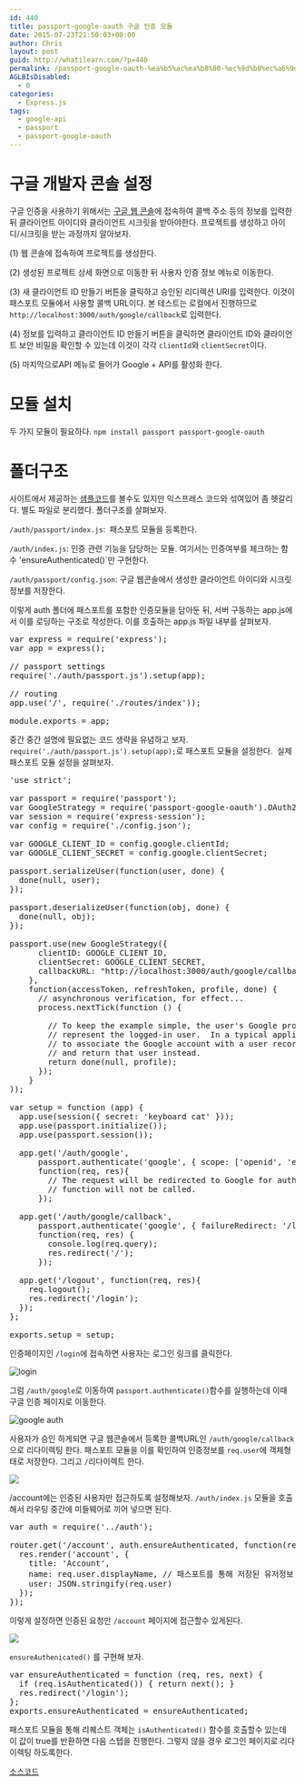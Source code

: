 ```yaml
---
id: 440
title: passport-google-oauth 구글 인증 모듈
date: 2015-07-23T21:50:03+00:00
author: Chris
layout: post
guid: http://whatilearn.com/?p=440
permalink: /passport-google-oauth-%ea%b5%ac%ea%b8%80-%ec%9d%b8%ec%a6%9d-%eb%aa%a8%eb%93%88/
AGLBIsDisabled:
  - 0
categories:
  - Express.js
tags:
  - google-api
  - passport
  - passport-google-oauth
---
```

<h1>구글 개발자 콘솔 설정</h1>
구글 인증을 사용하기 위해서는 <a href="https://console.developers.google.com/project">구글 웹 콘솔</a>에 접속하여 콜백 주소 등의 정보를 입력한 뒤 클라이언트 아이디와 클라이언트 시크릿을 받아야한다. 프로젝트를 생성하고 아이디/시크릿을 받는 과정까지 알아보자.

(1) 웹 콘솔에 접속하여 프로젝트를 생성한다.

(2) 생성된 프로젝트 상세 화면으로 이동한 뒤 사용자 인증 정보 메뉴로 이동한다.

(3) 새 클라이언트 ID 만들기 버튼을 클릭하고 승인된 리디렉션 URI를 입력한다. 이것이 패스포트 모듈에서 사용할 콜백 URL이다. 본 테스트는 로컬에서 진행하므로 <code>http://localhost:3000/auth/google/callback</code>로 입력한다.

(4) 정보를 입력하고 클라이언트 ID 만들기 버튼을 클릭하면 클라이언트 ID와 클라이언트 보안 비밀을 확인할 수 있는데 이것이 각각 <code>clientId</code>와 <code>clientSecret</code>이다.

(5) 마지막으로API 메뉴로 들어가 Google + API를 활성화 한다.
<h1>모듈 설치</h1>
두 가지 모듈이 필요하다. <code>npm install passport passport-google-oauth</code>
<h1>폴더구조</h1>
사이트에서 제공하는 <a href="https://github.com/jaredhanson/passport-google-oauth/blob/master/examples%2Foauth2%2Fapp.js">샘플코드</a>를 볼수도 있지만 익스프레스 코드와 섞여있어 좀 헷갈리다. 별도 파일로 분리했다. 폴더구조를 살펴보자.

<code>/auth/passport/index.js</code>:  패스포트 모듈을 등록한다.

<code>/auth/index.js</code>: 인증 관련 기능을 담당하는 모듈. 여기서는 인증여부를 체크하는 함수 'ensureAuthenticated()`만 구현한다.

<code>/auth/passport/config.json</code>: 구글 웹콘솔에서 생성한 클라이언트 아이디와 시크릿 정보를 저장한다.

이렇게 auth 폴더에 패스포트를 포함한 인증모듈을 담아둔 뒤, 서버 구동하는 app.js에서 이를 로딩하는 구조로 작성한다. 이를 호출하는 app.js 파일 내부를 살펴보자.
<pre class="lang:js decode:true" title="app.js">var express = require('express');
var app = express();

// passport settings
require('./auth/passport.js').setup(app);

// routing
app.use('/', require('./routes/index'));

module.exports = app;
</pre>
중간 중간 설명에 필요없는 코드 생략을 유념하고 보자. <code>require('./auth/passport.js').setup(app);</code>로 패스포트 모듈을 설정한다.  실제 패스포트 모듈 설정을 살펴보자.
<pre class="lang:js decode:true" title="/auth/passport.js">'use strict';

var passport = require('passport');
var GoogleStrategy = require('passport-google-oauth').OAuth2Strategy;
var session = require('express-session');
var config = require('./config.json');

var GOOGLE_CLIENT_ID = config.google.clientId;
var GOOGLE_CLIENT_SECRET = config.google.clientSecret;

passport.serializeUser(function(user, done) {
  done(null, user);
});

passport.deserializeUser(function(obj, done) {
  done(null, obj);
});

passport.use(new GoogleStrategy({
      clientID: GOOGLE_CLIENT_ID,
      clientSecret: GOOGLE_CLIENT_SECRET,
      callbackURL: "http://localhost:3000/auth/google/callback"
    },
    function(accessToken, refreshToken, profile, done) {
      // asynchronous verification, for effect...
      process.nextTick(function () {

        // To keep the example simple, the user's Google profile is returned to
        // represent the logged-in user.  In a typical application, you would want
        // to associate the Google account with a user record in your database,
        // and return that user instead.
        return done(null, profile);
      });
    }
));

var setup = function (app) {
  app.use(session({ secret: 'keyboard cat' }));
  app.use(passport.initialize());
  app.use(passport.session());

  app.get('/auth/google',
      passport.authenticate('google', { scope: ['openid', 'email'] }),
      function(req, res){
        // The request will be redirected to Google for authentication, so this
        // function will not be called.
      });

  app.get('/auth/google/callback',
      passport.authenticate('google', { failureRedirect: '/login' }),
      function(req, res) {
        console.log(req.query);
        res.redirect('/');
      });

  app.get('/logout', function(req, res){
    req.logout();
    res.redirect('/login');
  });
};

exports.setup = setup;
</pre>
인증페이지인 <code>/login</code>에 접속하면 사용자는 로그인 링크를 클릭한다.

![login](/assets/imgs/2015/login2.png)

그럼 <code>/auth/google</code>로 이동하여 <code>passport.authenticate()</code>함수를 실행하는데 이때 구글 인증 페이지로 이동한다.

![google auth](/assets/imgs/2015/google-auth.png)

사용자가 승인 하게되면 구글 웹콘솔에서 등록한 콜백URL인 <code>/auth/google/callback</code>으로 리다이렉팅 한다. 패스포트 모듈을 이를 확인하여 인증정보를 <code>req.user</code>에 객체형태로 저장한다. 그리고 <code>/</code>리다이렉트 한다.

![](/assets/imgs/2015/login3.png)

/account에는 인증된 사용자만 접근하도록 설정해보자. <code>/auth/index.js</code> 모듈을 호출해서 라우팅 중간에 미들웨어로 끼어 넣으면 된다.
<pre class="lang:js decode:true " title="routes/index.js">var auth = require('../auth'); 

router.get('/account', auth.ensureAuthenticated, function(req, res, next) {
  res.render('account', {
    title: 'Account',
    name: req.user.displayName, // 패스포트를 통해 저장된 유저정보
    user: JSON.stringify(req.user)
  });
});</pre>
이렇게 설정하면 인증된 요청만 <code>/account</code> 페이지에 접근할수 있게된다.

![](/assets/imgs/2015/login4.png)

<code>ensureAuthenicated()</code> 를 구현해 보자.
<pre class="lang:js decode:true " title="auth/index.js">var ensureAuthenticated = function (req, res, next) {
  if (req.isAuthenticated()) { return next(); }
  res.redirect('/login');
};
exports.ensureAuthenticated = ensureAuthenticated;</pre>
패스포트 모듈을 통해 리퀘스트 객체는 <code>isAuthenticated()</code> 함수를 호출할수 있는데 이 값이 true를 반환하면 다음 스텝을 진행한다. 그렇지 않을 경우 로그인 페이지로 리다이렉팅 하도록한다.

<a href="https://github.com/jeonghwan-kim/passport-google-oauth">소스코드</a>

&nbsp;